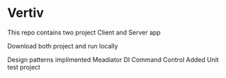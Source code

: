 # Vertiv

This repo contains two project Client and Server app

Download both project and run locally 

Design patterns implimented 
Meadiator 
DI
Command Control
Added Unit test project
